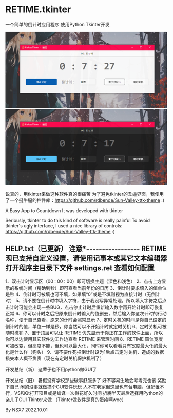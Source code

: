 # RETIME.tkinter
一个简单的倒计时应用程序
使用Python Tkinter开发

![](./app.png)
![](./app-dark.png)

说真的，用tkinter来做这种软件真的很痛苦
为了避免tkinter的丑逼界面，我使用了一个挺牛逼的控件库：https://github.com/rdbende/Sun-Valley-ttk-theme :)


A Easy App to Countdown
It was developed with tkinter

Seriously, tkinter to do this kind of software is really painful
To avoid tkinter's ugly interface, I used a nice library of controls: https://github.com/rdbende/Sun-Valley-ttk-theme :)

HELP.txt（已更新）
注意*-----------------
RETIME 现已支持自定义设置，请使用记事本或其它文本编辑器打开程序主目录下文件 settings.ret 查看如何配置
-------------------

1、双击计时显示区（00 : 00 : 00）即可切换主题（深色和浅色）
2、点击上方显示的系统时间（精确到秒）即可查看当前年份的日历
3、倒计时要求填入的值单位是秒
4、倒计时可被填也可不填，如果填“0”或是不填则视为直接计时（无倒计时）
5、请不要在倒计时中填入字符，由于我没写异常处理，所以填入字符之后点击计时可能会出现一些BUG，点击停止计时后重新输入数字再开始计时即可恢复正常
6、你可以计时之后把原来倒计时输入的值删去，然后输入你这次计时的行动名称，便于自己查看，原来的计时会照常显示
7、定时关机的时间是你自己设定的倒计时的值，单位一样是秒，你当然可以不开始计时就定时关机
6、定时关机可被随时撤销
7、置于顶层可以让 RETIME 优先显示于你正在工作的软件上面，所以你可以边使用其它软件边工作边查看 RETIME 来管理时间
8、RETIME 窗体宽度可被改变，但高度不能，但也可以最大化，同时你可以看看只有宽度最大化的最大化是什么样（狗头）
9、请不要作死把倒计时设为1后点击定时关机，造成的数据损失本人概不负责（现在有定时关机保护机制了）

开发总结（新）
这辈子也不用python做GUI了

开发总结（旧）
暑假没有学校那些破事舒服多了
好不容易生地会考考完也该 奖励 下自己
闲的没事就做搞个GUI软件玩玩
人不在老家但这里也有台电脑，但配置不行，VS和Qt打开项目或是编译一次得花好久时间
折腾半天最后选择用Python的亲儿子GUI Tkinter来做
（Tkinter做软件是真的蛋疼啊woc）

By NSX7
2022.10.01

